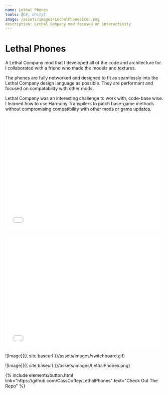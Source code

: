 ```yaml
---
name: Lethal Phones
tools: [C#, Unity]
image: /assets/images/LethalPhonesIcon.png
description: Lethal Company mod focused on interactivity
---
```


# Lethal Phones

A Lethal Company mod that I developed all of the code and architecture for. I collaborated with a friend who made the models and textures.

The phones are fully networked and designed to fit as seamlessly into the Lethal Company design language as possible. They are performant and focused on compatability with other mods.

Lethal Company was an interesting challenge to work with, code-base wise. I learned how to use Harmony Transpilers to patch base-game methods without compromising compatibility with other mods or game updates.

<iframe width="640" height="360" src="{{ site.baseurl }}/assets/videos/LethalPhonesDemo.mp4" frameborder="0" allowfullscreen="" style="margin: 1rem auto;display: block;max-width: 100%;"></iframe>

<iframe width="640" height="360" src="{{ site.baseurl }}/assets/videos/LethalPhonesCustomization.mp4" frameborder="0" allowfullscreen="" style="margin: 1rem auto;display: block;max-width: 100%;"></iframe>

![Image]({{ site.baseurl }}/assets/images/switchboard.gif)

![Image]({{ site.baseurl }}/assets/images/LethalPhones.png)

<p class="text-center">
{% include elements/button.html link="https://github.com/CassCoffey/LethalPhones" text="Check Out The Repo" %}
</p>